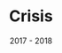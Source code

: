 ---
title: "Crisis"
local_redirect: false
redirect_url: 'https://github.com/tarnvirgrewal/Crisis'
text_color: '#666666'
professional: false
project_type: "app"
tile_cover_uri : "/assets/images/projects/crisis/crisis_tile_cover.svg"
date: "2017 - 2018"
---